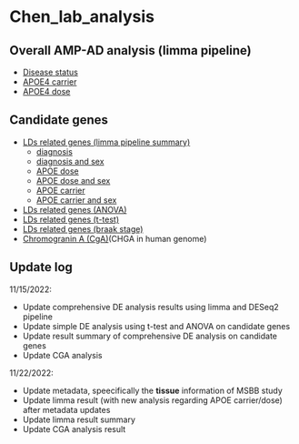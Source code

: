 # Chen_lab_analysis

## Overall AMP-AD analysis (limma pipeline)
+ [Disease status](https://github.com/ningxinkang/Chen_lab_analysis/blob/main/AMP-AD/AMP-AD_limma_diagnosis.md)
+ [APOE4 carrier](https://github.com/ningxinkang/Chen_lab_analysis/blob/main/AMP-AD/AMP-AD_limma_APOE_carrier.md)
+ [APOE4 dose](https://github.com/ningxinkang/Chen_lab_analysis/blob/main/AMP-AD/AMP-AD_limma_APOE_dose.md)

## Candidate genes
+ [LDs related genes (limma pipeline summary)](https://github.com/ningxinkang/Chen_lab_analysis/tree/main/AMP-AD_candidate_limma)
  + [diagnosis](https://github.com/ningxinkang/Chen_lab_analysis/tree/main/AMP-AD_candidate_limma/diagnosis)
  + [diagnosis and sex](https://github.com/ningxinkang/Chen_lab_analysis/tree/main/AMP-AD_candidate_limma/diagnosis%26sex)
  + [APOE dose](https://github.com/ningxinkang/Chen_lab_analysis/tree/main/AMP-AD_candidate_limma/APOE_dose)
  + [APOE dose and sex](https://github.com/ningxinkang/Chen_lab_analysis/tree/main/AMP-AD_candidate_limma/APOE_dose%26sex)
  + [APOE carrier](https://github.com/ningxinkang/Chen_lab_analysis/tree/main/AMP-AD_candidate_limma/APOE_carrier)
  + [APOE carrier and sex](https://github.com/ningxinkang/Chen_lab_analysis/tree/main/AMP-AD_candidate_limma/APOE_carrier%26sex)
+ [LDs related genes (ANOVA)](https://github.com/ningxinkang/Chen_lab_analysis/tree/main/AMP-AD_candidate_ANOVA)
+ [LDs related genes (t-test)](https://github.com/ningxinkang/Chen_lab_analysis/tree/main/AMP-AD_candidate_t)
+ [LDs related genes (braak stage)](https://github.com/ningxinkang/Chen_lab_analysis/tree/main/AMP-AD_candidate_braak)
+ [Chromogranin A (CgA)](https://github.com/ningxinkang/Chen_lab_analysis/blob/main/AMP-AD/AMP-AD_CGA.md)(CHGA in human genome)

## Update log
11/15/2022:
+ Update comprehensive DE analysis results using limma and DESeq2 pipeline
+ Update simple DE analysis using t-test and ANOVA on candidate genes
+ Update result summary of comprehensive DE analysis on candidate genes
+ Update CGA analysis

11/22/2022:
+ Update metadata, speecifically the **tissue** information of MSBB study
+ Update limma result (with new analysis regarding APOE carrier/dose) after metadata updates
+ Update limma result summary
+ Update CGA analysis result
